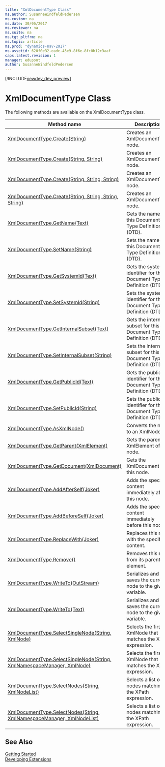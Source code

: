 ```yaml
---
title: "XmlDocumentType Class"
ms.author: SusanneWindfeldPedersen
ms.custom: na
ms.date: 30/06/2017
ms.reviewer: na
ms.suite: na
ms.tgt_pltfrm: na
ms.topic: article
ms.prod: "dynamics-nav-2017"
ms.assetid: 620f0e32-eadc-43e9-8f6e-8fc0b12c3aaf
caps.latest.revision: 1
manager: edupont
author: SusanneWindfeldPedersen
---
```


[!INCLUDE[newdev_dev_preview](../includes/newdev_dev_preview.md)]

# XmlDocumentType Class
The following methods are available on the XmlDocumentType class.  
  
|Method name|Description|  
|-----------|-----------|  
|[XmlDocumentType.Create(String)](xmldocumenttype-create-name-method.md)|Creates an XmlDocumentType node.|  
|[XmlDocumentType.Create(String, String)](xmldocumenttype-create-name-publicid-method.md)|Creates an XmlDocumentType node.|  
|[XmlDocumentType.Create(String, String, String)](xmldocumenttype-create-name-publicid-systemid-method.md)|Creates an XmlDocumentType node.|  
|[XmlDocumentType.Create(String, String, String, String)](xmldocumenttype-create-name-publicid-systemid-internalsubset-method.md)|Creates an XmlDocumentType node.|  
|[XmlDocumentType.GetName(Text)](xmldocumenttype-getname-method.md)|Gets the name for this Document Type Definition (DTD).|  
|[XmlDocumentType.SetName(String)](xmldocumenttype-setname-method.md)|Sets the name for this Document Type Definition (DTD).|  
|[XmlDocumentType.GetSystemId(Text)](xmldocumenttype-getsystemid-method.md)|Gets the system identifier for this Document Type Definition (DTD).|  
|[XmlDocumentType.SetSystemId(String)](xmldocumenttype-setsystemid-method.md)|Sets the system identifier for this Document Type Definition (DTD).|  
|[XmlDocumentType.GetInternalSubset(Text)](xmldocumenttype-getinternalsubset-method.md)|Gets the internal subset for this Document Type Definition (DTD).|  
|[XmlDocumentType.SetInternalSubset(String)](xmldocumenttype-setinternalsubset-method.md)|Sets the internal subset for this Document Type Definition (DTD).|  
|[XmlDocumentType.GetPublicId(Text)](xmldocumenttype-getpublicid-method.md)|Gets the public identifier for this Document Type Definition (DTD).|  
|[XmlDocumentType.SetPublicId(String)](xmldocumenttype-setpublicid-method.md)|Sets the public identifier for this Document Type Definition (DTD).|  
|[XmlDocumentType.AsXmlNode()](xmldocumenttype-asxmlnode-method.md)|Converts the node to an XmlNode.|  
|[XmlDocumentType.GetParent(XmlElement)](xmldocumenttype-getparent-method.md)|Gets the parent XmlElement of this node.|  
|[XmlDocumentType.GetDocument(XmlDocument)](xmldocumenttype-getdocument-method.md)|Gets the XmlDocument for this node.|  
|[XmlDocumentType.AddAfterSelf(Joker)](xmldocumenttype-addafterself-method.md)|Adds the specified content immediately after this node.|  
|[XmlDocumentType.AddBeforeSelf(Joker)](xmldocumenttype-addbeforeself-method.md)|Adds the specified content immediately before this node.|  
|[XmlDocumentType.ReplaceWith(Joker)](xmldocumenttype-replacewith-method.md)|Replaces this node with the specified content.|  
|[XmlDocumentType.Remove()](xmldocumenttype-remove-method.md)|Removes this node from its parent element.|  
|[XmlDocumentType.WriteTo(OutStream)](xmldocumenttype-writeto-outstream-method.md)|Serializes and saves the current node to the given variable.|  
|[XmlDocumentType.WriteTo(Text)](xmldocumenttype-writeto-text-method.md)|Serializes and saves the current node to the given variable.|  
|[XmlDocumentType.SelectSingleNode(String, XmlNode)](xmldocumenttype-selectsinglenode-xpath-node-method.md)|Selects the first XmlNode that matches the XPath expression.|  
|[XmlDocumentType.SelectSingleNode(String, XmlNamespaceManager, XmlNode)](xmldocumenttype-selectsinglenode-xpath-namespacemanager-node-method.md)|Selects the first XmlNode that matches the XPath expression.|  
|[XmlDocumentType.SelectNodes(String, XmlNodeList)](xmldocumenttype-selectnodes-xpath-nodelist-method.md)|Selects a list of nodes matching the XPath expression.|  
|[XmlDocumentType.SelectNodes(String, XmlNamespaceManager, XmlNodeList)](xmldocumenttype-selectnodes-xpath-namespacemanager-nodelist-method.md)|Selects a list of nodes matching the XPath expression.|  
## See Also
[Getting Started](../devenv-get-started.md)  
[Developing Extensions](../devenv-dev-overview.md)  
